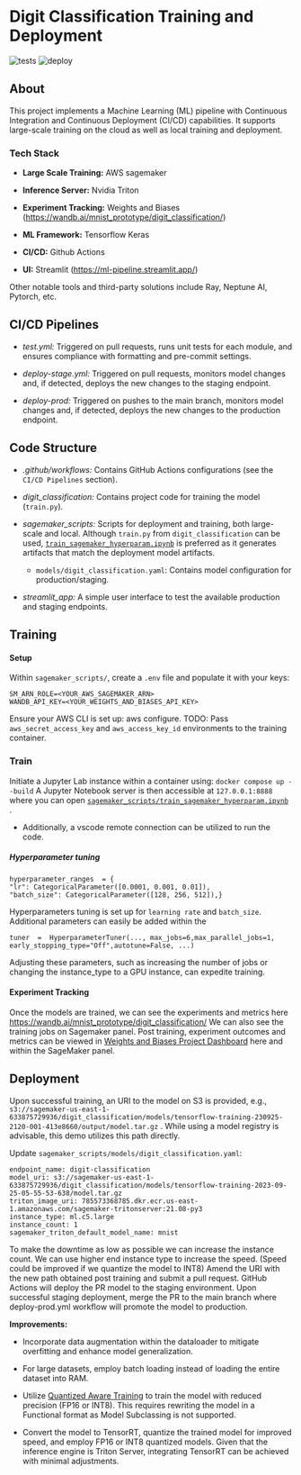 # Digit Classification Training and Deployment

![tests](https://github.com/jahaniam/ml-training-pipeline/actions/workflows/test.yml/badge.svg)
![deploy](https://github.com/jahaniam/ml-training-pipeline/actions/workflows/deploy-prod.yml/badge.svg)



## About
This project implements a Machine Learning (ML) pipeline with Continuous Integration and Continuous Deployment (CI/CD) capabilities. It supports large-scale training on the cloud as well as local training and deployment.


### Tech Stack

- **Large Scale Training:** AWS sagemaker

- **Inference Server:** Nvidia Triton

- **Experiment Tracking:** Weights and Biases (https://wandb.ai/mnist_prototype/digit_classification/)

- **ML Framework:** Tensorflow Keras

- **CI/CD:** Github Actions

- **UI:** Streamlit (https://ml-pipeline.streamlit.app/)

Other notable tools and third-party solutions include Ray, Neptune AI, Pytorch, etc.


## CI/CD Pipelines

- *test.yml:* Triggered on pull requests, runs unit tests for each module, and ensures compliance with formatting and pre-commit settings.

- *deploy-stage.yml:* Triggered on pull requests, monitors model changes and, if detected, deploys the new changes to the staging endpoint.


- *deploy-prod:* Triggered on pushes to the main branch, monitors model changes and, if detected, deploys the new changes to the production endpoint.




## Code Structure

- *.github/workflows:* Contains GitHub Actions configurations (see the `CI/CD Pipelines` section).

- *digit_classification:* Contains project code for training the model (`train.py`).

- *sagemaker_scripts:* Scripts for deployment and training, both large-scale and local. Although `train.py` from `digit_classification` can be used, [`train_sagemaker_hyperparam.ipynb`](https://github.com/jahaniam/ml-pipeline/blob/main/sagemaker_scripts/train_sagemaker_hyperparam.ipynb) is preferred as it generates artifacts that match the deployment model artifacts.
  - `models/digit_classification.yaml`: Contains model configuration for production/staging.

- *streamlit_app:* A simple user interface to test the available production and staging endpoints.

## Training
#### Setup
Within `sagemaker_scripts/`, create a `.env` file and populate it with your keys:

```
SM_ARN_ROLE=<YOUR_AWS_SAGEMAKER_ARN>
WANDB_API_KEY=<YOUR_WEIGHTS_AND_BIASES_API_KEY>
```
Ensure your AWS CLI is set up: aws configure.
TODO: Pass `aws_secret_access_key` and `aws_access_key_id` environments to the training container.
### Train
Initiate a Jupyter Lab instance within a container using:
`docker compose up --build`
A Jupyter Notebook server is then accessible at `127.0.0.1:8888` where you can open [`sagemaker_scripts/train_sagemaker_hyperparam.ipynb`](https://github.com/jahaniam/ml-pipeline/blob/main/sagemaker_scripts/train_sagemaker_hyperparam.ipynb) .


 - Additionally, a vscode remote connection can be utilized to run the code.

##### Hyperparameter tuning
```
hyperparameter_ranges  = {
"lr": CategoricalParameter([0.0001, 0.001, 0.01]),
"batch_size": CategoricalParameter([128, 256, 512]),}
```
Hyperparameters tuning is set up for `learning rate` and `batch_size`. Additional parameters can easily be added within the

```
tuner  =  HyperparameterTuner(..., max_jobs=6,max_parallel_jobs=1,
early_stopping_type="Off",autotune=False, ...)
```
Adjusting these parameters, such as increasing the number of jobs or changing the instance_type to a GPU instance, can expedite training.

#### Experiment Tracking
Once the models are trained, we can see the experiments and metrics here https://wandb.ai/mnist_prototype/digit_classification/
We can also see the training jobs on Sagemaker panel.
Post training, experiment outcomes and metrics can be viewed in [Weights and Biases Project Dashboard](https://wandb.ai/mnist_prototype/digit_classification/) here and within the SageMaker panel.

## Deployment
Upon successful training, an URI to the model on S3 is provided, e.g.,
`s3://sagemaker-us-east-1-633875729936/digit_classification/models/tensorflow-training-230925-2120-001-413e8660/output/model.tar.gz` . While using a model registry is advisable, this demo utilizes this path directly.

Update
`sagemaker_scripts/models/digit_classification.yaml`:


```
endpoint_name: digit-classification
model_uri: s3://sagemaker-us-east-1-633875729936/digit_classification/models/tensorflow-training-2023-09-25-05-55-53-638/model.tar.gz
triton_image_uri: 785573368785.dkr.ecr.us-east-1.amazonaws.com/sagemaker-tritonserver:21.08-py3
instance_type: ml.c5.large
instance_count: 1
sagemaker_triton_default_model_name: mnist
```
To make the downtime as low as possible we can increase the instance count.
We can use higher end instance type to increase the speed. (Speed could be improved if we quantize the model to INT8)
Amend the URI with the new path obtained post training and submit a pull request. GitHub Actions will deploy the PR model to the staging environment. Upon successful staging deployment, merge the PR to the main branch where deploy-prod.yml workflow will promote the model to production.

**Improvements:**
- Incorporate data augmentation within the dataloader to mitigate overfitting and enhance model generalization.
- For large datasets, employ batch loading instead of loading the entire dataset into RAM.
- Utilize [Quantized Aware Training](https://www.tensorflow.org/model_optimization/guide/quantization/training) to train the model with reduced precision (FP16 or INT8). This requires rewriting the model in a Functional format as Model Subclassing is not supported.

- Convert the model to TensorRT, quantize the trained model for improved speed, and employ FP16 or INT8 quantized models. Given that the inference engine is Triton Server, integrating TensorRT can be achieved with minimal adjustments.
